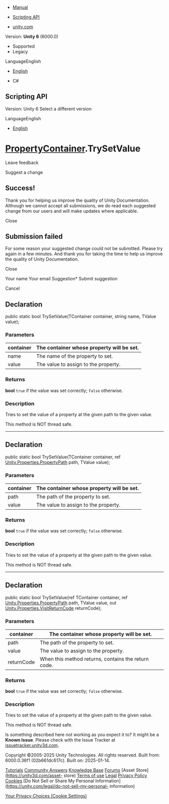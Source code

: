 [ ]()

  * [Manual](../Manual/index.html)
  * [Scripting API](../ScriptReference/index.html)

  * [unity.com](https://unity.com/)

Version: **Unity 6** (6000.0)

  * Supported
  * Legacy

LanguageEnglish

  * [English]()

  * C#

[ ](https://docs.unity3d.com)

## Scripting API

Version: Unity 6 Select a different version

LanguageEnglish

  * [English]()

#  [PropertyContainer](Unity.Properties.PropertyContainer.html).TrySetValue

Leave feedback

Suggest a change

## Success!

Thank you for helping us improve the quality of Unity Documentation. Although
we cannot accept all submissions, we do read each suggested change from our
users and will make updates where applicable.

Close

## Submission failed

For some reason your suggested change could not be submitted. Please <a>try
again</a> in a few minutes. And thank you for taking the time to help us
improve the quality of Unity Documentation.

Close

Your name Your email Suggestion* Submit suggestion

Cancel

[ ]()

## Declaration

public static bool TrySetValue(TContainer container, string name, TValue
value);

### Parameters

container | The container whose property will be set.  
---|---  
name | The name of the property to set.  
value | The value to assign to the property.  
  
### Returns

**bool** `true` if the value was set correctly; `false` otherwise.

### Description

Tries to set the value of a property at the given path to the given value.

This method is NOT thread safe.

* * *

## Declaration

public static bool TrySetValue(TContainer container, ref
[Unity.Properties.PropertyPath](Unity.Properties.PropertyPath.html) path,
TValue value);

### Parameters

container | The container whose property will be set.  
---|---  
path | The path of the property to set.  
value | The value to assign to the property.  
  
### Returns

**bool** `true` if the value was set correctly; `false` otherwise.

### Description

Tries to set the value of a property at the given path to the given value.

This method is NOT thread safe.

* * *

## Declaration

public static bool TrySetValue(ref TContainer container, ref
[Unity.Properties.PropertyPath](Unity.Properties.PropertyPath.html) path,
TValue value, out
[Unity.Properties.VisitReturnCode](Unity.Properties.VisitReturnCode.html)
returnCode);

### Parameters

container | The container whose property will be set.  
---|---  
path | The path of the property to set.  
value | The value to assign to the property.  
returnCode | When this method returns, contains the return code.  
  
### Returns

**bool** `true` if the value was set correctly; `false` otherwise.

### Description

Tries to set the value of a property at the given path to the given value.

This method is NOT thread safe.

Is something described here not working as you expect it to? It might be a
**Known Issue**. Please check with the Issue Tracker at
[issuetracker.unity3d.com](https://issuetracker.unity3d.com).

Copyright ©2005-2025 Unity Technologies. All rights reserved. Built from:
6000.0.36f1 (02b661dc617c). Built on: 2025-01-14.

[Tutorials](https://unity3d.com/learn) [Community
Answers](https://answers.unity3d.com) [Knowledge
Base](https://support.unity3d.com/hc/en-us)
[Forums](https://forum.unity3d.com) [Asset Store](https://unity3d.com/asset-
store) [Terms of use](https://docs.unity3d.com/Manual/TermsOfUse.html)
[Legal](https://unity.com/legal) [Privacy
Policy](https://unity.com/legal/privacy-policy)
[Cookies](https://unity.com/legal/cookie-policy) [Do Not Sell or Share My
Personal Information](https://unity.com/legal/do-not-sell-my-personal-
information)

[Your Privacy Choices (Cookie Settings)](javascript:void\(0\);)

